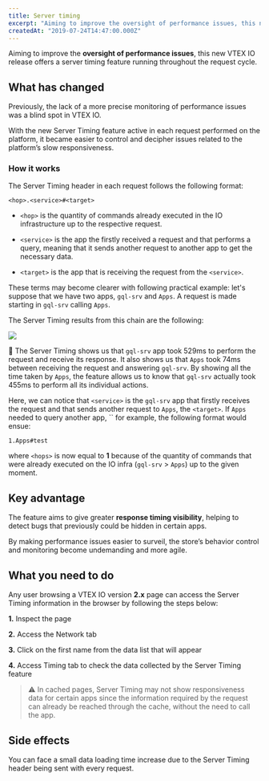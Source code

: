 ```yaml
---
title: Server timing
excerpt: "Aiming to improve the oversight of performance issues, this new VTEX IO release offers a server timing feature running throughout the request cycle."
createdAt: "2019-07-24T14:47:00.000Z"
---
```


Aiming to improve the **oversight of performance issues**, this new VTEX IO release offers a server timing feature running throughout the request cycle.

## What has changed

Previously, the lack of a more precise monitoring of performance issues was a blind spot in VTEX IO.

With the new Server Timing feature active in each request performed on the platform, it became easier to control and decipher issues related to the platform’s slow responsiveness.

### How it works

The Server Timing header in each request follows the following format:

`<hop>.<service>#<target>`

- `<hop>` is the quantity of commands already executed in the IO infrastructure up to the respective request.

- `<service>` is the app the firstly received a request and that performs a query, meaning that it sends another request to another app to get the necessary data.

- `<target>` is the app that is receiving the request from the `<service>`.

These terms may become clearer with following practical example: let's suppose that we have two apps, `gql-srv` and `Apps`. A request is made starting in `gql-srv` calling `Apps`.

The Server Timing results from this chain are the following:

![](https://user-images.githubusercontent.com/52087100/61877084-a82f3580-aec4-11e9-8602-986c4e34f955.png)

:eyes: The Server Timing shows us that `gql-srv` app took 529ms to perform the request and receive its response. It also shows us that `Apps` took 74ms between receiving the request and answering `gql-srv`. By showing all the time taken by `Apps`, the feature allows us to know that `gql-srv` actually took 455ms to perform all its individual actions.

Here, we can notice that `<service>` is the `gql-srv` app that firstly receives the request and that sends another request to `Apps`, the `<target>`. If `Apps` needed to query another app, `` for example, the following format would ensue:

`1.Apps#test`

where `<hops>` is now equal to **1** because of the quantity of commands that were already executed on the IO infra (`gql-srv` > `Apps`) up to the given moment.

## Key advantage

The feature aims to give greater **response timing visibility**, helping to detect bugs that previously could be hidden in certain apps.

By making performance issues easier to surveil, the store’s behavior control and monitoring become undemanding and more agile.

## What you need to do

Any user browsing a VTEX IO version **2.x** page can access the Server Timing information in the browser by following the steps below:

**1.** Inspect the page

**2.** Access the Network tab

**3.** Click on the first name from the data list that will appear

**4.** Access Timing tab to check the data collected by the Server Timing feature

> ⚠️ In cached pages, Server Timing may not show responsiveness data for certain apps since the information required by the request can already be reached through the cache, without the need to call the app.

## Side effects

You can face a small data loading time increase due to the Server Timing header being sent with every request.
